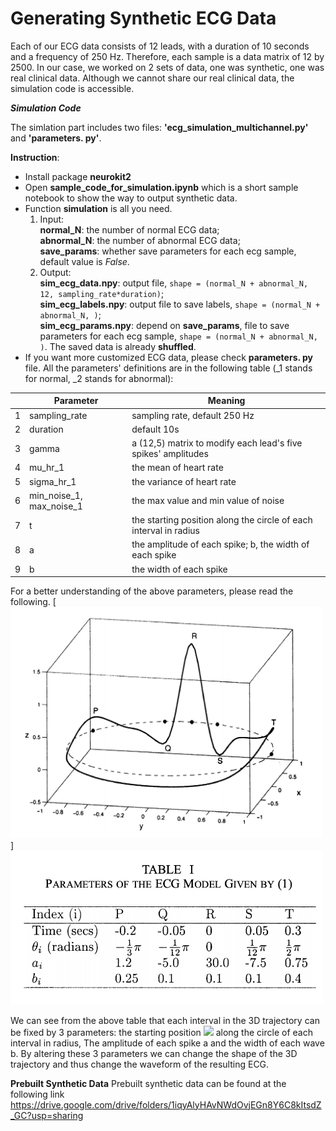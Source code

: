 # Generating Synthetic ECG Data

Each of our ECG data consists of 12 leads, with a duration of 10 seconds and a frequency of 250 Hz. Therefore, each sample is a data matrix of 12 by 2500. In our case, we worked on 2 sets
of data, one was synthetic, one was real clinical data. Although we cannot share our real clinical data, the simulation code is accessible. 

***Simulation Code***

The simlation part includes two files: **'ecg_simulation_multichannel.py'** and **'parameters. py'**.

**Instruction**:
 - Install package **neurokit2**
 - Open **sample_code_for_simulation.ipynb** which is a short sample notebook to show the way to output synthetic data.
 - Function **simulation** is all you need.
    1.  Input:\
    **normal_N**: the number of normal ECG data;\
   **abnormal_N**: the number of abnormal ECG data;\
   **save_params**: whether save parameters for each ecg sample, default value is *False*.
    2. Output:\
        **sim_ecg_data.npy**: output file, `shape = (normal_N + abnormal_N, 12, sampling_rate*duration)`;\
        **sim_ecg_labels.npy**: output file to save labels, `shape = (normal_N + abnormal_N, )`;\
        **sim_ecg_params.npy**: depend on **save_params**, file to save parameters for each ecg sample, `shape = (normal_N + abnormal_N, )`.
The saved data is already **shuffled**.
 - If you want more customized ECG data, please check **parameters. py** file. All the parameters' definitions are in the following table (_1 stands for normal, _2 stands for abnormal):
 
|                |Parameter                           |Meaning                          |
|----------------|-------------------------------|-----------------------------|
|1|sampling_rate          |sampling rate, default 250 Hz          |
|2          |duration|default 10s|
 |3         |gamma|a (12,5) matrix to modify each lead's five spikes' amplitudes|
 |4          |mu_hr_1          |the mean of heart rate        |
|5          |sigma_hr_1          |the variance of heart rate        |
|6         |min_noise_1, max_noise_1        |the max value and min value of noise        |
|7|t           |the starting position along the circle of each interval in radius         |
|8          |a          |the amplitude of each spike; b, the width of each spike         |
|9          |b|the width of each spike|

For a better understanding of the above parameters, please read the following.
[<img src="./3D.png" width="500"/>]
[<img src="./table.png" width="500"/>](table)

 We can see from the above table that each interval in the 3D trajectory can be fixed by 3 parameters: the starting position 
<img src="https://render.githubusercontent.com/render/math?math=\theta_i/t_i "> along the circle of each interval in radius, The amplitude of each spike a and the width of each wave b. By altering these 3 parameters we can change the shape of the 3D trajectory and thus change the waveform of the resulting ECG. 


**Prebuilt Synthetic Data**
Prebuilt synthetic data can be found at the following link 
https://drive.google.com/drive/folders/1iqyAlyHAvNWdOvjEGn8Y6C8kItsdZ_GC?usp=sharing


